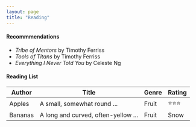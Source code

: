 ```yaml
---
layout: page
title: "Reading"
---
```


#### Recommmendations
* _Tribe of Mentors_ by Timothy Ferriss
* _Tools of Titans_ by Timothy Ferriss
* _Everything I Never Told You_ by Celeste Ng



#### Reading List

<div class="datatable-begin"></div>

Author  | Title                                 | Genre    | Rating
------- | ------------------------------------- | -------- | -----------
Apples  | A small, somewhat round ...           | Fruit    | ⭐️⭐️⭐️
Bananas | A long and curved, often-yellow ...   | Fruit    | Snow

<div class="datatable-end"></div>
